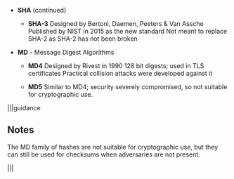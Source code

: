 - **SHA** (continued)
  - **SHA-3**
Designed by Bertoni, Daemen, Peeters & Van Assche 
Published by NIST in 2015 as the new standard
Not meant to replace SHA-2 as SHA-2 has not been broken

- **MD** - Message Digest Algorithms
  - **MD4**
Designed by Rivest in 1990
128 bit digests; used in TLS certificates
Practical collision attacks were developed against it

  - **MD5**
Similar to MD4; security severely compromised, so not suitable for cryptographic use.

|||guidance
## Notes
The MD family of hashes are not suitable for cryptographic use, but they can still be used for checksums when adversaries are not present.

|||
